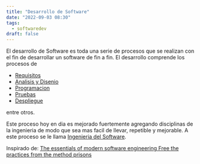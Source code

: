 ```yaml
---
title: "Desarrollo de Software"
date: "2022-09-03 08:30"
tags: 
  - softwaredev
draft: false
---
```

El desarrollo de Software es toda una serie de procesos que se realizan con el fin de desarrollar un software de fin a fin. El desarrollo comprende los procesos de
- [Requisitos](notes/Requisitos.md)
- [Analisis y Disenio](notes/Analisis%20y%20Disenio.md)
- [Programacion](notes/Programacion.md)
- [Pruebas](notes/Pruebas.md)
- [Despliegue](notes/Despliegue.md)

entre otros.

Este proceso hoy en dia es mejorado fuertemente agregando disciplinas de la ingenieria de modo que sea mas facil de llevar, repetible y mejorable. A este proceso se le llama [Ingenieria del Software](notes/Ingenieria%20del%20Software.md).

Inspirado de: [The essentials of modern software engineering Free the practices from the method prisons](es/reference/The%20essentials%20of%20modern%20software%20engineering%20Free%20the%20practices%20from%20the%20method%20prisons/main.md)